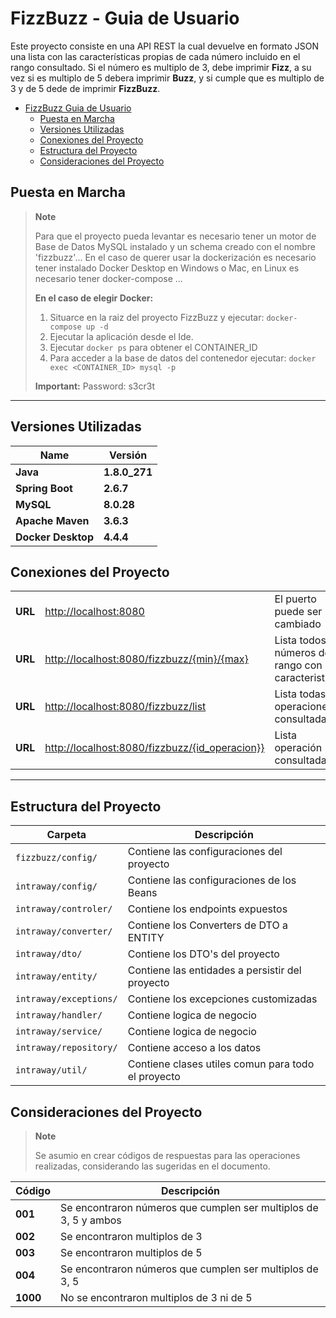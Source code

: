 # FizzBuzz - Guia de Usuario

Este proyecto consiste en una API REST la cual devuelve en formato JSON una lista con las características propias de cada número incluido en el rango consultado.
Si el número es multiplo de 3, debe imprimir __Fizz__, a su vez si es multiplo de 5 debera imprimir __Buzz__, y si cumple que es multiplo de 3 y de 5 dede de imprimir __FizzBuzz__.


- [FizzBuzz  Guia de Usuario](#fizzbuzz-user-guide)
  - [Puesta en Marcha](#primer-paso)
  - [Versiones Utilizadas](#versiones-utilizadas)
  - [Conexiones del Proyecto](#conexiones-del-proyecto)
  - [Estructura del Proyecto](#project-structure)
  - [Consideraciones del Proyecto](#consideraciones-del-proyecto)


## Puesta en Marcha

> __Note__
>
> Para que el proyecto pueda levantar es necesario tener un motor de Base de Datos MySQL instalado y un schema creado con el nombre 'fizzbuzz'...
> En el caso de querer usar la dockerización es necesario tener instalado Docker Desktop en Windows o Mac, en Linux es necesario tener docker-compose ...
> 
>
>
>__En el caso de elegir Docker:__
>
>   1) Situarce en la raiz del proyecto FizzBuzz y ejecutar: `docker-compose up -d`																							
>   2) Ejecutar la aplicación desde el Ide.
>   3) Ejecutar `docker ps` para obtener el CONTAINER_ID
>   4) Para acceder a la base de datos del contenedor ejecutar: `docker exec <CONTAINER_ID> mysql -p` 
>																							
>__Important:__ Password: s3cr3t 
>              
>   
---

## Versiones Utilizadas

| Name               | Versión       
| ------------------ | ------------- | 
| __Java__           | __1.8.0_271__ | 
| __Spring Boot__    | __2.6.7__     | 
| __MySQL__          | __8.0.28__    | 
| __Apache Maven__   | __3.6.3__     |
| __Docker Desktop__ | __4.4.4__     | 


## Conexiones del Proyecto

|              |                                                         |                                                                                                                      |
| ------------ | ------------------------------------------------------- | -------------------------------------------------------------------------------------------------------------------- |
| __URL__      | <http://localhost:8080>                                 | El puerto puede ser cambiado                                                                                         |
| __URL__      | <http://localhost:8080/fizzbuzz/{min}/{max}>            | Lista todos los números del rango con sus caracteristicas                                                            |
| __URL__      | <http://localhost:8080/fizzbuzz/list>                   | Lista todas las operaciones consultadas                                                                              |
| __URL__      | <http://localhost:8080/fizzbuzz/{id_operacion}}>        | Lista operación consultada                                                                                           |


---

## Estructura del Proyecto

| Carpeta                                                                              | Descripción                                                                                    |
| -----------------------------------------------------------------------------------  | ---------------------------------------------------------------------------------------------- |
| `fizzbuzz/config/`                                                                   | Contiene las configuraciones del proyecto                                                      |
| `intraway/config/`                                                                   | Contiene las configuraciones de los Beans                                                      |
| `intraway/controler/`                                                                | Contiene los endpoints expuestos                                                               |
| `intraway/converter/`                                                                | Contiene los Converters de DTO a ENTITY                                                        |
| `intraway/dto/`                                                                      | Contiene los DTO's del proyecto                                                                |
| `intraway/entity/`                                                                   | Contiene las entidades a persistir del proyecto                                                |
| `intraway/exceptions/`                                                               | Contiene los excepciones customizadas                                                          |
| `intraway/handler/`                                                                  | Contiene logica de negocio                                                                     |
| `intraway/service/`                                                                  | Contiene logica de negocio                                                                     |
| `intraway/repository/`                                                               | Contiene acceso a los datos                                                                    |
| `intraway/util/`                                                                     | Contiene clases utiles comun para todo el proyecto                                             |


## Consideraciones del Proyecto

> __Note__
>
> Se asumio en crear códigos de respuestas para las operaciones realizadas, considerando las sugeridas en el documento.
>

| Código             | Descripción       
| ------------------ | ------------- | 
| __001__            | Se encontraron números que cumplen ser multiplos de 3, 5 y ambos | 
| __002__            | Se encontraron multiplos de 3                                    | 
| __003__            | Se encontraron multiplos de 5                                    | 
| __004__            | Se encontraron números que cumplen ser multiplos de 3, 5         |
| __1000__           | No se encontraron multiplos de 3 ni de 5                         | 


